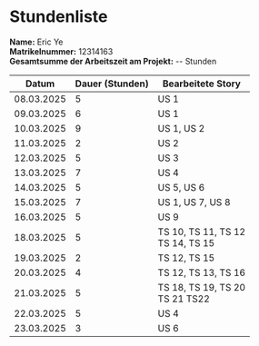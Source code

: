 # Stundenliste 
**Name:** Eric Ye <br/>
**Matrikelnummer:** 12314163 <br/>
**Gesamtsumme der Arbeitszeit am Projekt:** -- Stunden

| Datum      | Dauer (Stunden) | Bearbeitete Story                    |
|------------|-----------------|--------------------------------------|
| 08.03.2025 | 5               | US 1                                 |
| 09.03.2025 | 6               | US 1                                 |
| 10.03.2025 | 9               | US 1, US 2                           |
| 11.03.2025 | 2               | US 2                                 |
| 12.03.2025 | 5               | US 3                                 |
| 13.03.2025 | 7               | US 4                                 |
| 14.03.2025 | 5               | US 5, US 6                           |
| 15.03.2025 | 7               | US 1, US 7, US 8                     |
| 16.03.2025 | 5               | US 9                                 |
| 18.03.2025 | 5               | TS 10, TS 11, TS 12<br> TS 14, TS 15 |
| 19.03.2025 | 2               | TS 12, TS 15                         |
| 20.03.2025 | 4               | TS 12, TS 13, TS 16                  |
| 21.03.2025 | 5               | TS 18, TS 19, TS 20 <br> TS 21 TS22  |
| 22.03.2025 | 5               | US 4                                 |
| 23.03.2025 | 3               | US 6                                 |

